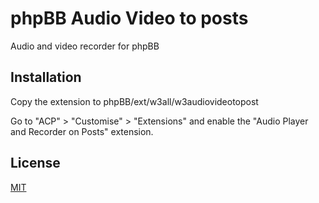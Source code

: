 # phpBB Audio Video to posts
Audio and video recorder for phpBB

## Installation

Copy the extension to phpBB/ext/w3all/w3audiovideotopost

Go to "ACP" > "Customise" > "Extensions" and enable the "Audio Player and Recorder on Posts" extension.

## License

[MIT](license.txt)
